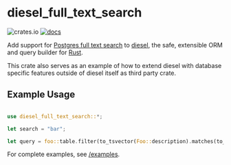 # diesel_full_text_search

![crates.io](https://img.shields.io/crates/v/diesel_full_text_search.svg)
[![docs](https://docs.rs/diesel_full_text_search/badge.svg)](https://docs.rs/diesel_full_text_search)

Add support for [Postgres full text search](https://www.postgresql.org/docs/current/textsearch.html)
to [diesel](https://diesel.rs/), the safe, extensible ORM and query builder for [Rust](https://www.rust-lang.org/).

This crate also serves as an example of how to extend diesel with database specific features
outside of diesel itself as third party crate.


## Example Usage

```rust

use diesel_full_text_search::*;

let search = "bar";

let query = foo::table.filter(to_tsvector(Foo::description).matches(to_tsquery(search)));
```

For complete examples, see [/examples](./examples).
